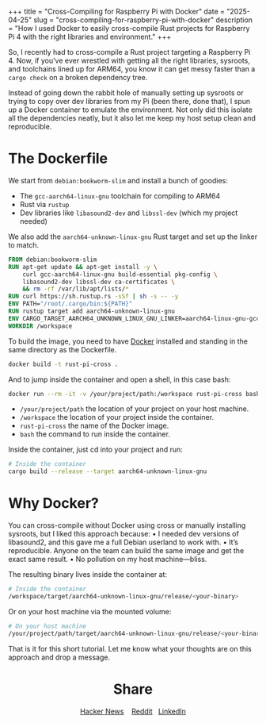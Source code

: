 +++
title = "Cross-Compiling for Raspberry Pi with Docker"
date = "2025-04-25"
slug = "cross-compiling-for-raspberry-pi-with-docker"
description = "How I used Docker to easily cross-compile Rust projects for Raspberry Pi 4 with the right libraries and environment."
+++

So, I recently had to cross-compile a Rust project targeting a Raspberry Pi 4. Now, if you've ever wrestled with getting all the right libraries, sysroots, and toolchains lined up for ARM64, you know it can get messy faster than a `cargo check` on a broken dependency tree.

Instead of going down the rabbit hole of manually setting up sysroots or trying to copy over dev libraries from my Pi (been there, done that), I spun up a Docker container to emulate the environment. Not only did this isolate all the dependencies neatly, but it also let me keep my host setup clean and reproducible.

# The Dockerfile

We start from `debian:bookworm-slim` and install a bunch of goodies:
- The `gcc-aarch64-linux-gnu` toolchain for compiling to ARM64
- Rust via `rustup`
- Dev libraries like `libasound2-dev` and `libssl-dev` (which my project needed)

We also add the `aarch64-unknown-linux-gnu` Rust target and set up the linker to match.

```dockerfile
FROM debian:bookworm-slim
RUN apt-get update && apt-get install -y \
    curl gcc-aarch64-linux-gnu build-essential pkg-config \
    libasound2-dev libssl-dev ca-certificates \
    && rm -rf /var/lib/apt/lists/*
RUN curl https://sh.rustup.rs -sSf | sh -s -- -y
ENV PATH="/root/.cargo/bin:${PATH}"
RUN rustup target add aarch64-unknown-linux-gnu
ENV CARGO_TARGET_AARCH64_UNKNOWN_LINUX_GNU_LINKER=aarch64-linux-gnu-gcc
WORKDIR /workspace
```

To build the image, you need to have [Docker](https://www.docker.com/) installed and standing in the same directory as the Dockerfile.

```bash
docker build -t rust-pi-cross .
```

And to jump inside the container and open a shell, in this case bash:

```bash
docker run --rm -it -v /your/project/path:/workspace rust-pi-cross bash
```

- `/your/project/path` the location of your project on your host machine.
- `/workspace` the location of your project inside the container.
- `rust-pi-cross` the name of the Docker image.
- `bash` the command to run inside the container.

Inside the container, just cd into your project and run:

```bash
# Inside the container
cargo build --release --target aarch64-unknown-linux-gnu
```

# Why Docker?

You can cross-compile without Docker using cross or manually installing sysroots, but I liked this approach because:
	•	I needed dev versions of libasound2, and this gave me a full Debian userland to work with.
	•	It’s reproducible. Anyone on the team can build the same image and get the exact same result.
	•	No pollution on my host machine—bliss.

The resulting binary lives inside the container at:

```bash
# Inside the container
/workspace/target/aarch64-unknown-linux-gnu/release/<your-binary>
```

Or on your host machine via the mounted volume:

```bash
# On your host machine
/your/project/path/target/aarch64-unknown-linux-gnu/release/<your-binary>
```

That is it for this short tutorial. Let me know what your thoughts are on this approach and drop a message.

<center>

# Share
[Hacker News](https://news.ycombinator.com/submitlink?u=https://rust-trends.com/posts/cross-compiling-for-raspberry-pi-with-docker/)&nbsp;&nbsp;&nbsp;&nbsp;[Reddit](https://reddit.com/r/rust/submit?url=https://rust-trends.com/posts/cross-compiling-for-raspberry-pi-with-docker/)&nbsp;&nbsp;&nbsp;[LinkedIn](https://www.linkedin.com/shareArticle?mini=true&url=https://rust-trends.com/posts/cross-compiling-for-raspberry-pi-with-docker/)

</center>
